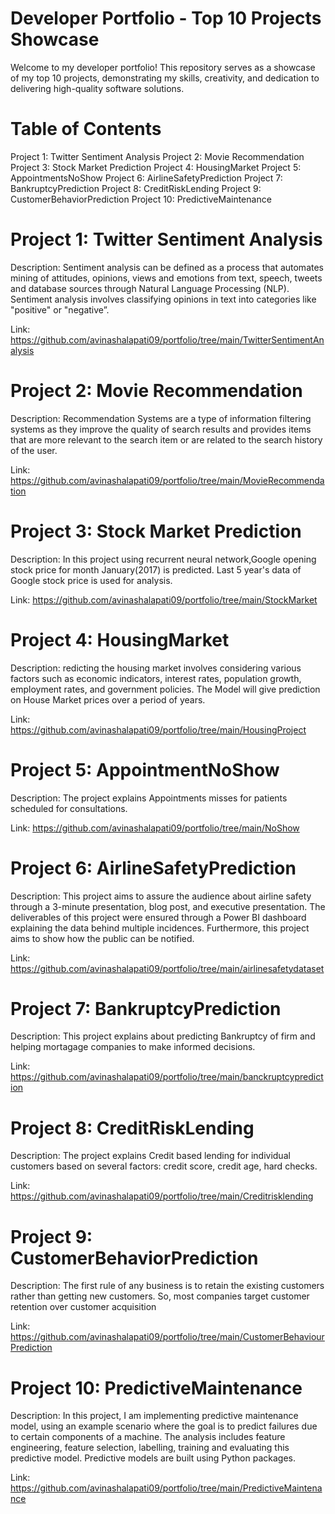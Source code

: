 # Developer Portfolio - Top 10 Projects Showcase
Welcome to my developer portfolio! This repository serves as a showcase of my top 10 projects, demonstrating my skills, creativity, and dedication to delivering high-quality software solutions.

# Table of Contents
Project 1: Twitter Sentiment Analysis
Project 2: Movie Recommendation
Project 3: Stock Market Prediction
Project 4: HousingMarket
Project 5: AppointmentsNoShow
Project 6: AirlineSafetyPrediction
Project 7: BankruptcyPrediction
Project 8: CreditRiskLending
Project 9: CustomerBehaviorPrediction
Project 10: PredictiveMaintenance

# Project 1: Twitter Sentiment Analysis
Description: Sentiment analysis can be defined as a process that automates mining of attitudes, opinions, views and emotions from text, speech, tweets and database sources through Natural Language Processing (NLP). Sentiment analysis involves classifying opinions in text into categories like "positive" or "negative”.

Link: https://github.com/avinashalapati09/portfolio/tree/main/TwitterSentimentAnalysis


# Project 2: Movie Recommendation
Description: Recommendation Systems are a type of information filtering systems as they improve the quality of search results and provides items that are more relevant to the search item or are related to the search history of the user.

Link: https://github.com/avinashalapati09/portfolio/tree/main/MovieRecommendation

# Project 3: Stock Market Prediction
Description: In this project using recurrent neural network,Google opening stock price for month January(2017) is predicted. Last 5 year's data of Google stock price is used for analysis.

Link: https://github.com/avinashalapati09/portfolio/tree/main/StockMarket

# Project 4: HousingMarket
Description: redicting the housing market involves considering various factors such as economic indicators, interest rates, population growth, employment rates, and government policies. The Model will give prediction on House Market prices over a period of years.

Link: https://github.com/avinashalapati09/portfolio/tree/main/HousingProject

# Project 5: AppointmentNoShow
Description: The project explains Appointments misses for patients scheduled for consultations.

Link: https://github.com/avinashalapati09/portfolio/tree/main/NoShow

# Project 6: AirlineSafetyPrediction

Description: This project aims to assure the audience about airline safety through a 3-minute presentation, blog post, and executive presentation. The deliverables of this project were ensured through a Power BI dashboard explaining the data behind multiple incidences. Furthermore, this project aims to show how the public can be notified.

Link: https://github.com/avinashalapati09/portfolio/tree/main/airlinesafetydataset

# Project 7: BankruptcyPrediction
Description: This project explains about predicting Bankruptcy of firm and helping mortagage companies to make informed decisions.

Link: https://github.com/avinashalapati09/portfolio/tree/main/banckruptcyprediction

# Project 8: CreditRiskLending
Description: The project explains Credit based lending for individual customers based on several factors: credit score, credit age, hard checks. 

Link: https://github.com/avinashalapati09/portfolio/tree/main/Creditrisklending

# Project 9: CustomerBehaviorPrediction
Description: The first rule of any business is to retain the existing customers rather than getting new customers. So, most companies target customer retention over customer acquisition

Link: https://github.com/avinashalapati09/portfolio/tree/main/CustomerBehaviourPrediction

# Project 10: PredictiveMaintenance
Description: In this project, I am implementing predictive maintenance model, using an example scenario where the goal is to predict failures due to certain components of a machine. The analysis includes feature engineering, feature selection, labelling, training and evaluating this predictive model. Predictive models are built using Python packages.

Link: https://github.com/avinashalapati09/portfolio/tree/main/PredictiveMaintenance
